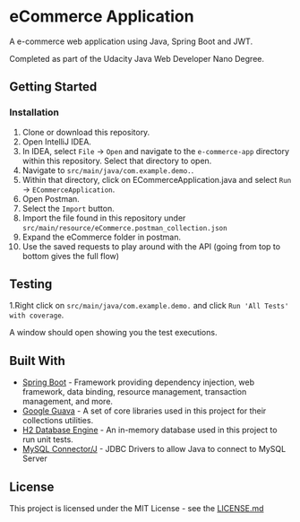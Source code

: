 # eCommerce Application

A e-commerce web application using Java, Spring Boot and JWT.

Completed as part of the Udacity Java Web Developer Nano Degree.

## Getting Started

### Installation

1. Clone or download this repository.
2. Open IntelliJ IDEA.
3. In IDEA, select `File` -> `Open` and navigate to the `e-commerce-app` directory within this repository. Select that directory to open.
4. Navigate to `src/main/java/com.example.demo.`. 
5. Within that directory, click on ECommerceApplication.java and select `Run` -> `ECommerceApplication`. 
6. Open Postman.
7. Select the `Import` button.
8. Import the file found in this repository under `src/main/resource/eCommerce.postman_collection.json`
9. Expand the eCommerce folder in postman.
10. Use the saved requests to play around with the API (going from top to bottom gives the full flow)

## Testing

1.Right click on `src/main/java/com.example.demo.` and click `Run 'All Tests' with coverage`.

A window should open showing you the test executions.

## Built With

* [Spring Boot](https://spring.io/projects/spring-boot) - Framework providing dependency injection, web framework, data binding, resource management, transaction management, and more.
* [Google Guava](https://github.com/google/guava) - A set of core libraries used in this project for their collections utilities.
* [H2 Database Engine](https://www.h2database.com/html/main.html) - An in-memory database used in this project to run unit tests.
* [MySQL Connector/J](https://www.mysql.com/products/connector/) - JDBC Drivers to allow Java to connect to MySQL Server

## License

This project is licensed under the MIT License - see the [LICENSE.md]()
